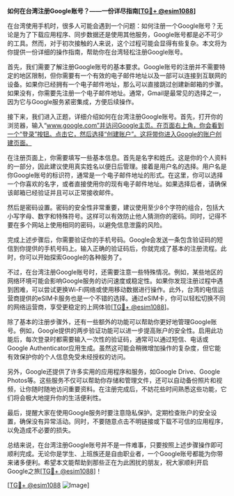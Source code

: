 **如何在台湾注册Google账号？——一份详尽指南[[TG💪+ @esim1088](https://t.me/s/esim1088)]**

在台湾使用手机时，很多人可能会遇到一个问题：如何注册一个Google账号？无论是为了下载应用程序、同步数据还是使用其他服务，Google账号都是必不可少的工具。然而，对于初次接触的人来说，这个过程可能会显得有些复杂。本文将为你提供一份详细的操作指南，帮助你在台湾轻松注册Google账号。

首先，我们需要了解注册Google账号的基本要求。Google账号的注册并不需要特定的地区限制，但你需要有一个有效的电子邮件地址以及一部可以连接到互联网的设备。如果你已经拥有一个电子邮件地址，那么可以直接跳过创建新邮箱的步骤。如果没有，你需要先注册一个电子邮件地址。通常，Gmail是最常见的选择之一，因为它与Google服务紧密集成，方便后续操作。

接下来，我们进入正题，详细介绍如何在台湾注册Google账号。首先，打开你的浏览器，输入“www.google.com”并访问Google主页。在页面右上角，你会看到一个“登录”按钮。点击它，然后选择“创建账户”。这将带你进入Google的账户创建页面。

在注册页面上，你需要填写一些基本信息。首先是名字和姓氏。这是你的个人资料的一部分，因此建议使用真实姓名以便日后管理。接着是用户名的选择。用户名是你Google账号的标识符，通常是一个电子邮件地址的形式。在这里，你可以选择一个你喜欢的名字，或者直接使用你的现有电子邮件地址。如果选择后者，请确保该邮箱已经验证并且可以正常接收邮件。

然后是密码设置。密码的安全性非常重要，建议使用至少8个字符的组合，包括大小写字母、数字和特殊符号。这样可以有效防止他人猜测你的密码。同时，记得不要在多个网站上使用相同的密码，以避免信息泄露的风险。

完成上述步骤后，你需要验证你的手机号码。Google会发送一条包含验证码的短信到你提供的手机号码上。输入正确的验证码后，你就完成了基本的注册流程。此时，你可以开始探索Google的各种服务了。

不过，在台湾注册Google账号时，还需要注意一些特殊情况。例如，某些地区的网络环境可能会影响Google服务的访问速度或稳定性。如果你发现注册过程中遇到困难，可以尝试更换Wi-Fi网络或使用移动数据进行操作。此外，台湾的电信运营商提供的eSIM卡服务也是一个不错的选择。通过eSIM卡，你可以轻松切换不同的网络运营商，享受更稳定的上网体验[[TG💪+ @esim1088](https://t.me/s/esim1088)]。

除了基本的注册步骤外，还有一些额外的功能可以帮助你更好地管理Google账号。例如，Google提供的两步验证功能可以进一步提高账户的安全性。启用此功能后，每次登录时都需要输入一次性的验证码，通常可以通过短信、电话或Google Authenticator应用生成。虽然这可能会稍微增加操作的复杂度，但它能有效保护你的个人信息免受未经授权的访问。

另外，Google还提供了许多实用的应用程序和服务，如Google Drive、Google Photos等。这些服务不仅可以帮助你存储和管理文件，还可以自动备份照片和视频，让你随时随地访问重要资料。在注册完成后，不妨花些时间熟悉这些功能，它们将会极大地提升你的生活便利性。

最后，提醒大家在使用Google服务时要注意隐私保护。定期检查账户的安全设置，确保没有异常活动。同时，不要随意点击不明链接或下载不可信的应用程序，以免造成不必要的损失。

总结来说，在台湾注册Google账号并不是一件难事，只要按照上述步骤操作即可顺利完成。无论你是学生、上班族还是自由职业者，一个Google账号都能为你带来诸多便利。希望本文能帮助到那些正在为此困扰的朋友，祝大家顺利开启Google之旅[[TG💪+ @esim1088](https://t.me/s/esim1088)]！

[[TG💪+ @esim1088](https://t.me/s/esim1088) ![Image](https://i.postimg.cc/4NQfJmqS/Snipaste-2025-05-13-00-14-12.png)]